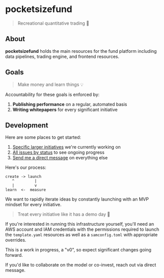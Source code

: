 # pocketsizefund 

> Recreational quantitative trading 🍊  

## About

**pocketsizefund** holds the main resources for the fund platform including data pipelines, trading engine, and frontend resources.  

## Goals

> Make money and learn things 💡  

Accountability for these goals is enforced by:  

1. **Publishing performance** on a regular, automated basis  
2. **Writing whitepapers** for every significant initiative  

## Development

Here are some places to get started:  

1. [Specific larger initiatives](https://github.com/pocketsizefund/pocketsizefund/milestones) we're currently working on  
2. [All issues by status](https://github.com/orgs/pocketsizefund/projects/2/views/1) to see ongoing progress  
3. [Send me a direct message](https://twitter.com/forstmeier) on everything else  

Here's our process:  

```
create -> launch
   ^         |
   |         v
learn  <-  measure
```

We want to rapidly iterate ideas by constantly launching with an MVP mindset for every initiative.  

> Treat every initiative like it has a demo day 🚀  

If you're interested in running this infrastructure yourself, you'll need an AWS account and IAM credentials with the permissions required to launch the `template.yaml` resources as well as a `samconfig.toml` with appropriate overrides.  

This is a work in progress, a "v0", so expect significant changes going forward.  

If you'd like to collaborate on the model or co-invest, reach out via direct message.  
